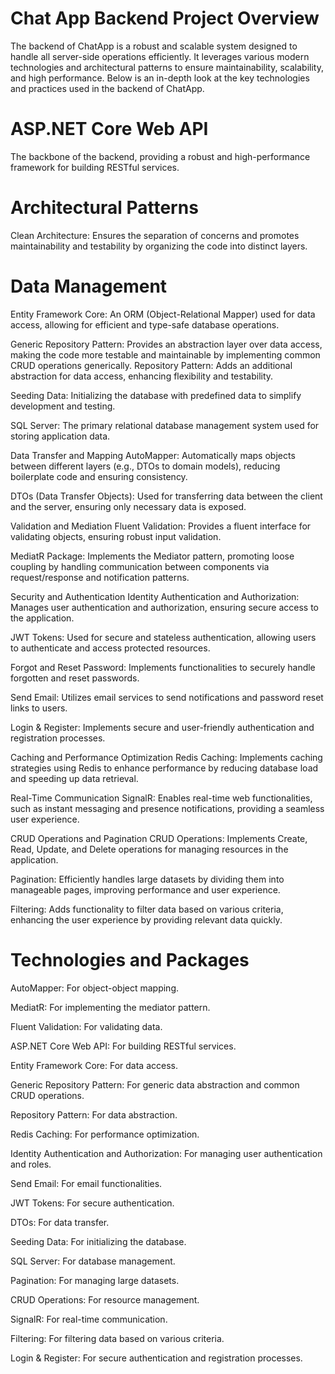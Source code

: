 # Chat App Backend Project Overview
The backend of ChatApp is a robust and scalable system designed to handle all server-side operations efficiently. It leverages various modern technologies and architectural patterns to ensure maintainability, scalability, and high performance. Below is an in-depth look at the key technologies and practices used in the backend of ChatApp.

# ASP.NET Core Web API
The backbone of the backend, providing a robust and high-performance framework for building RESTful services.

# Architectural Patterns
Clean Architecture: Ensures the separation of concerns and promotes maintainability and testability by organizing the code into distinct layers.

# Data Management
Entity Framework Core: An ORM (Object-Relational Mapper) used for data access, allowing for efficient and type-safe database operations.

Generic Repository Pattern: Provides an abstraction layer over data access, making the code more testable and maintainable by implementing common CRUD operations generically.
Repository Pattern: Adds an additional abstraction for data access, enhancing flexibility and testability.

Seeding Data: Initializing the database with predefined data to simplify development and testing.

SQL Server: The primary relational database management system used for storing application data.

Data Transfer and Mapping
AutoMapper: Automatically maps objects between different layers (e.g., DTOs to domain models), reducing boilerplate code and ensuring consistency.

DTOs (Data Transfer Objects): Used for transferring data between the client and the server, ensuring only necessary data is exposed.

Validation and Mediation
Fluent Validation: Provides a fluent interface for validating objects, ensuring robust input validation.

MediatR Package: Implements the Mediator pattern, promoting loose coupling by handling communication between components via request/response and notification patterns.

Security and Authentication
Identity Authentication and Authorization: Manages user authentication and authorization, ensuring secure access to the application.

JWT Tokens: Used for secure and stateless authentication, allowing users to authenticate and access protected resources.

Forgot and Reset Password: Implements functionalities to securely handle forgotten and reset passwords.

Send Email: Utilizes email services to send notifications and password reset links to users.

Login & Register: Implements secure and user-friendly authentication and registration processes.

Caching and Performance Optimization
Redis Caching: Implements caching strategies using Redis to enhance performance by reducing database load and speeding up data retrieval.

Real-Time Communication
SignalR: Enables real-time web functionalities, such as instant messaging and presence notifications, providing a seamless user experience.

CRUD Operations and Pagination
CRUD Operations: Implements Create, Read, Update, and Delete operations for managing resources in the application.

Pagination: Efficiently handles large datasets by dividing them into manageable pages, improving performance and user experience.

Filtering: Adds functionality to filter data based on various criteria, enhancing the user experience by providing relevant data quickly.

# Technologies and Packages
AutoMapper: For object-object mapping.

MediatR: For implementing the mediator pattern.

Fluent Validation: For validating data.

ASP.NET Core Web API: For building RESTful services.

Entity Framework Core: For data access.

Generic Repository Pattern: For generic data abstraction and common CRUD operations.

Repository Pattern: For data abstraction.

Redis Caching: For performance optimization.

Identity Authentication and Authorization: For managing user authentication and roles.

Send Email: For email functionalities.

JWT Tokens: For secure authentication.

DTOs: For data transfer.

Seeding Data: For initializing the database.

SQL Server: For database management.

Pagination: For managing large datasets.

CRUD Operations: For resource management.

SignalR: For real-time communication.

Filtering: For filtering data based on various criteria.

Login & Register: For secure authentication and registration processes.
